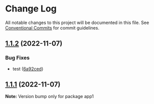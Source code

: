 # Change Log

All notable changes to this project will be documented in this file.
See [Conventional Commits](https://conventionalcommits.org) for commit guidelines.

## [1.1.2](https://github.com/mojojoji/mono-repo/compare/repo2-1.1.1...repo2-1.1.2) (2022-11-07)


### Bug Fixes

* test ([6a92ced](https://github.com/mojojoji/mono-repo/commit/6a92cedd5293272516c795ff3721644ad0bc3dae))





## [1.1.1](https://github.com/mojojoji/mono-repo/compare/repo2-v1.1.0...repo2-1.1.1) (2022-11-07)

**Note:** Version bump only for package app1
